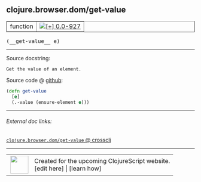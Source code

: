 ## clojure.browser.dom/get-value



 <table border="1">
<tr>
<td>function</td>
<td><a href="https://github.com/cljsinfo/cljs-api-docs/tree/0.0-927"><img valign="middle" alt="[+] 0.0-927" title="Added in 0.0-927" src="https://img.shields.io/badge/+-0.0--927-lightgrey.svg"></a> </td>
</tr>
</table>


 <samp>
(__get-value__ e)<br>
</samp>

---





Source docstring:

```
Get the value of an element.
```


Source code @ [github](https://github.com/clojure/clojurescript/blob/r1844/src/cljs/clojure/browser/dom.cljs#L131-L134):

```clj
(defn get-value
  [e]
  (.-value (ensure-element e)))
```

<!--
Repo - tag - source tree - lines:

 <pre>
clojurescript @ r1844
└── src
    └── cljs
        └── clojure
            └── browser
                └── <ins>[dom.cljs:131-134](https://github.com/clojure/clojurescript/blob/r1844/src/cljs/clojure/browser/dom.cljs#L131-L134)</ins>
</pre>

-->

---



###### External doc links:

[`clojure.browser.dom/get-value` @ crossclj](http://crossclj.info/fun/clojure.browser.dom.cljs/get-value.html)<br>

---

 <table>
<tr><td>
<img valign="middle" align="right" width="48px" src="http://i.imgur.com/Hi20huC.png">
</td><td>
Created for the upcoming ClojureScript website.<br>
[edit here] | [learn how]
</td></tr></table>

[edit here]:https://github.com/cljsinfo/cljs-api-docs/blob/master/cljsdoc/clojure.browser.dom/get-value.cljsdoc
[learn how]:https://github.com/cljsinfo/cljs-api-docs/wiki/cljsdoc-files

<!--

This information was too distracting to show to readers, but I'll leave it
commented here since it is helpful to:

- pretty-print the data used to generate this document
- and show how to retrieve that data



The API data for this symbol:

```clj
{:ns "clojure.browser.dom",
 :name "get-value",
 :signature ["[e]"],
 :history [["+" "0.0-927"]],
 :type "function",
 :full-name-encode "clojure.browser.dom/get-value",
 :source {:code "(defn get-value\n  [e]\n  (.-value (ensure-element e)))",
          :title "Source code",
          :repo "clojurescript",
          :tag "r1844",
          :filename "src/cljs/clojure/browser/dom.cljs",
          :lines [131 134]},
 :full-name "clojure.browser.dom/get-value",
 :docstring "Get the value of an element."}

```

Retrieve the API data for this symbol:

```clj
;; from Clojure REPL
(require '[clojure.edn :as edn])
(-> (slurp "https://raw.githubusercontent.com/cljsinfo/cljs-api-docs/catalog/cljs-api.edn")
    (edn/read-string)
    (get-in [:symbols "clojure.browser.dom/get-value"]))
```

-->
